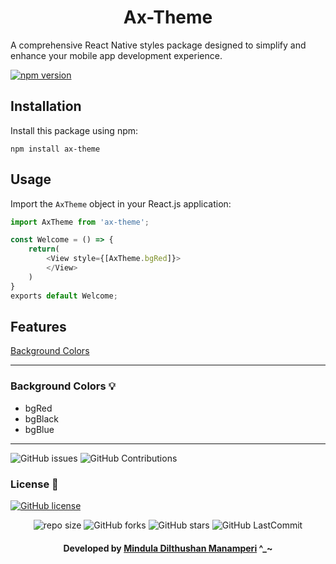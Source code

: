 <div align="center">

# Ax-Theme  

</div>

A comprehensive React Native styles package designed to simplify and enhance your mobile app development experience.

[![npm version](https://img.shields.io/npm/v/ax-theme?labelColor=black&color=636e72&style=for-the-badge)](https://www.npmjs.com/package/ax-theme)

## Installation

Install this package using npm:

```
npm install ax-theme
```

## Usage

Import the `AxTheme` object in your React.js application:

```javascript
import AxTheme from 'ax-theme';
```

```javascript
const Welcome = () => {
    return(
        <View style={[AxTheme.bgRed]}>
        </View>
    )
}
exports default Welcome;
```

## Features

[Background Colors](#Background)

---

### Background Colors 💡

- bgRed
- bgBlack
- bgBlue

---
![GitHub issues](https://img.shields.io/github/issues/Mindula-Dilthushan/AxTheme?&labelColor=black&color=eb3b5a&label=Issues&logo=issues&logoColor=black&style=for-the-badge)
![GitHub Contributions](https://img.shields.io/github/contributors/Mindula-Dilthushan/AxTheme?&labelColor=black&color=8854d0&style=for-the-badge)

### License 📝
[![GitHub license](https://img.shields.io/github/license/Mindula-Dilthushan/AxTheme?&labelColor=black&color=3867d6&style=for-the-badge)](https://github.com/Mindula-Dilthushan/AxTheme/blob/master/LICENSE)


<div align="center">

![repo size](https://img.shields.io/github/repo-size/Mindula-Dilthushan/AxTheme?label=Repo%20Size&style=for-the-badge&labelColor=black&color=20bf6b)
![GitHub forks](https://img.shields.io/github/forks/Mindula-Dilthushan/AxTheme?&labelColor=black&color=0fb9b1&style=for-the-badge)
![GitHub stars](https://img.shields.io/github/stars/Mindula-Dilthushan/AxTheme?&labelColor=black&color=f7b731&style=for-the-badge)
![GitHub LastCommit](https://img.shields.io/github/last-commit/Mindula-Dilthushan/AxTheme?logo=github&labelColor=black&color=d1d8e0&style=for-the-badge)

</div>

<div align="center"> 

#### Developed by [Mindula Dilthushan Manamperi](http://minduladilthushan.netlify.app/) ^_~
</div>
